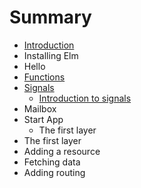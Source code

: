 # Summary

* [Introduction](README.md)
* Installing Elm
* Hello
* [Functions](chapter1.md)
* [Signals](signals.md)
   * [Introduction to signals](signals/introductions.md/introductionto_signals_md.md)
* Mailbox
* Start App
   * The first layer
* The first layer
* Adding a resource
* Fetching data
* Adding routing

